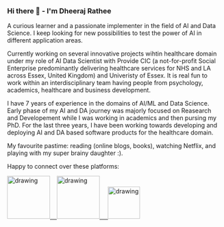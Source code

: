 ### Hi there 👋 - I'm Dheeraj Rathee

A curious learner and a passionate implementer in the field of AI and Data Science. I keep looking for new possibilities to test the power of AI in different application areas. 

Currently working on several innovative projects wihtin healthcare domain under my role of AI Data Scientist with Provide CIC (a not-for-profit Social Enterprise predominantly delivering healthcare services for NHS and LA across Essex, United Kingdom) and Univeristy of Essex. It is real fun to work within an interdisciplinary team having people from psychology, academics, healthcare and business development.   

I have 7 years of experience in the domains of AI/ML and Data Science. Early phase of my AI and DA journey was majorly focused on Reasearch and Developement while I was working in academics and then pursing my PhD. For the last three years, I have been working towards developing and deploying AI and DA based software products for the healthcare domain. 

My favourite pastime: reading (online blogs, books), watching Netflix, and playing with my super brainy daughter :). 

Happy to connect over these platforms:

<a href="https://www.youtube.com/channel/UCYlOdJBJQN4c7k25uzwSwJA"><img src="https://res.cloudinary.com/importdata/image/upload/v1595012354/yt_logo_jjgys4.png" alt="drawing" width="100"/>&nbsp;&nbsp;&nbsp;&nbsp;<a href="https://www.linkedin.com/in/dheeraj-rathee-phd-2a816297/"><img src="https://res.cloudinary.com/importdata/image/upload/v1595012354/linkedin_t9qiwy.png" alt="drawing" width="100"/> &nbsp;&nbsp;&nbsp;&nbsp;<a href="https://www.researchgate.net/profile/Dheeraj-Rathee"><img src="https://www.karriereletter.de/wp-content/uploads/2015/11/RG_Logo.png" alt="drawing" width="75"/>
<!--
**dheerajrathee/dheerajrathee** is a ✨ _special_ ✨ repository because its `README.md` (this file) appears on your GitHub profile.

Here are some ideas to get you started:

- 🔭 I’m currently working on ...
- 🌱 I’m currently learning ...
- 👯 I’m looking to collaborate on ...
- 🤔 I’m looking for help with ...
- 💬 Ask me about ...
- 📫 How to reach me: ...
- 😄 Pronouns: ...
- ⚡ Fun fact: ...
-->
